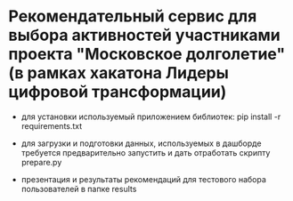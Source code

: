 # Рекомендательный сервис для выбора активностей участниками проекта "Московское долголетие" (в рамках хакатона Лидеры цифровой трансформации)

- для установки используемый приложением библиотек: pip install -r requirements.txt

- для загрузки и подготовки данных, используемых в дашборде требуется предварительно запустить и дать отработать скрипту prepare.py







- презентация и результаты рекомендаций для тестового набора пользователей в папке results